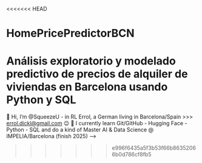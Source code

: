 <<<<<<< HEAD
# HomePricePredictorBCN
Análisis exploratorio y modelado predictivo de precios de alquiler de viviendas en Barcelona usando Python y SQL
=======
👋 Hi, I’m @SqueezeU - in RL Errol, a German living in Barcelona/Spain >>> errol.dickl@gmail.com 😉
🌱 I currently learn Git/GitHub - Hugging Face - Python - SQL and do a kind of Master AI & Data Science @ IMPELIA/Barcelona (finish 2025)
-->
>>>>>>> e996f6435a5f3b53f66b86352066b0d786cf8fb5
